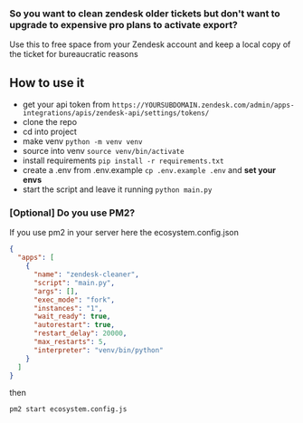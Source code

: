 ### So you want to clean zendesk older tickets but don't want to upgrade to expensive pro plans to activate export?

Use this to free space from your Zendesk account and keep a local copy of the ticket for bureaucratic reasons

## How to use it

- get your api token from `https://YOURSUBDOMAIN.zendesk.com/admin/apps-integrations/apis/zendesk-api/settings/tokens/`
- clone the repo
- cd into project
- make venv `python -m venv venv`
- source into venv `source venv/bin/activate`
- install requirements `pip install -r requirements.txt`
- create a .env from .env.example `cp .env.example .env` and **set your envs**
- start the script and leave it running  `python main.py`


### [Optional] Do you use PM2? 

If you use pm2 in your server here the ecosystem.config.json

```json
{
  "apps": [
    {
      "name": "zendesk-cleaner",
      "script": "main.py",
      "args": [],
      "exec_mode": "fork",
      "instances": "1",
      "wait_ready": true,
      "autorestart": true,
      "restart_delay": 20000,
      "max_restarts": 5,
      "interpreter": "venv/bin/python"
    }
  ]
}
```

then

`pm2 start ecosystem.config.js`





